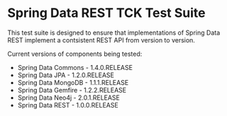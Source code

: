 # Spring Data REST TCK Test Suite

This test suite is designed to ensure that implementations of Spring Data REST implement a contsistent REST API from version to version.

Current versions of components being tested:

* Spring Data Commons - 1.4.0.RELEASE
* Spring Data JPA - 1.2.0.RELEASE
* Spring Data MongoDB - 1.1.1.RELEASE
* Spring Data Gemfire - 1.2.2.RELEASE
* Spring Data Neo4j - 2.0.1.RELEASE
* Spring Data REST - 1.0.0.RELEASE
